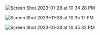 

![Screen Shot 2023-01-28 at 10 34 28 PM](https://user-images.githubusercontent.com/93608207/215304548-b863b612-47f8-44b9-83d6-d5141aebd2c0.jpg)

![Screen Shot 2023-01-28 at 10 35 17 PM](https://user-images.githubusercontent.com/93608207/215304555-184414b3-a887-48d1-8207-00d76b80aa3c.jpg)

![Screen Shot 2023-01-28 at 10 35 32 PM](https://user-images.githubusercontent.com/93608207/215304559-0bbcdac4-59c2-4442-a45b-890f343c1be6.jpg)

